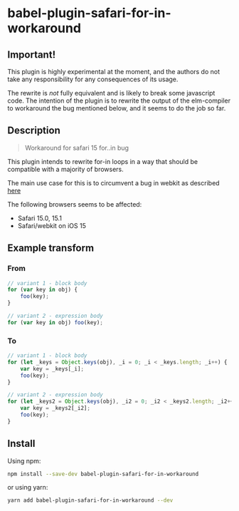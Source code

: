 # babel-plugin-safari-for-in-workaround

## Important!

This plugin is highly experimental at the moment, and the authors do not take any responsibility for any consequences of its usage.

The rewrite is _not_ fully equivalent and is likely to break some javascript code. The intention of the plugin is to rewrite the output of the elm-compiler to workaround the bug mentioned below, and it seems to do the job so far.

## Description

> Workaround for safari 15 for..in bug

This plugin intends to rewrite for-in loops in a way that should be compatible with a majority of browsers.

The main use case for this is to circumvent a bug in webkit as described [here](https://bugs.webkit.org/show_bug.cgi?id=230801)

The following browsers seems to be affected:

- Safari 15.0, 15.1
- Safari/webkit on iOS 15

## Example transform

### From

```js
// variant 1 - block body
for (var key in obj) {
    foo(key);
}

// variant 2 - expression body
for (var key in obj) foo(key);
```

### To

```js
// variant 1 - block body
for (let _keys = Object.keys(obj), _i = 0; _i < _keys.length; _i++) {
    var key = _keys[_i];
    foo(key);
}

// variant 2 - expression body
for (let _keys2 = Object.keys(obj), _i2 = 0; _i2 < _keys2.length; _i2++) {
    var key = _keys2[_i2];
    foo(key);
}
```


## Install

Using npm:

```sh
npm install --save-dev babel-plugin-safari-for-in-workaround
```

or using yarn:

```sh
yarn add babel-plugin-safari-for-in-workaround --dev
```

